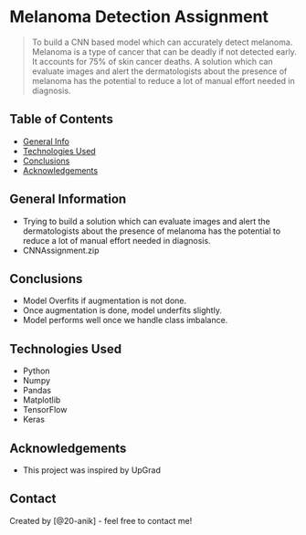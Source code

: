 # Melanoma Detection Assignment
> To build a CNN based model which can accurately detect melanoma. Melanoma is a type of cancer that can be deadly if not detected early. It accounts for 75% of skin cancer deaths. A solution which can evaluate images and alert the dermatologists about the presence of melanoma has the potential to reduce a lot of manual effort needed in diagnosis.

## Table of Contents
* [General Info](#general-information)
* [Technologies Used](#technologies-used)
* [Conclusions](#conclusions)
* [Acknowledgements](#acknowledgements)

## General Information
- Trying to build a solution which can evaluate images and alert the dermatologists about the presence of melanoma has the potential to reduce a lot of manual effort needed in diagnosis.
- CNNAssignment.zip

## Conclusions
- Model Overfits if augmentation is not done.
- Once augmentation is done, model underfits slightly.
- Model performs well once we handle class imbalance.

## Technologies Used
- Python
- Numpy
- Pandas
- Matplotlib
- TensorFlow
- Keras

## Acknowledgements
- This project was inspired by UpGrad


## Contact
Created by [@20-anik] - feel free to contact me!